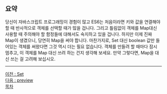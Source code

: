 ## 요약
당신이 자바스크립트 프로그래밍이 경험이 많고 ES6는 처음이라면 키와 값을 연결해야 할 때 반사적으로 객체를 선택할 때가 많을 겁니다. 그리고 틀림없이 객체를 Map대신 사용할 때 주의해야 할 함정들에 대해서도 숙지하고 있을 겁니다. 하지만 이제 진짜 Map이 생겼으니, 당연히 Map을 써야 합니다. 마찬가지로, Set 대신 boolean 값만 들어있는 객체를 써왔다면 그것 역시 더는 필요 없습니다. 객체를 만들려 할 때마다 잠시 멈추고, 이 객체를 Map 대신 쓰려 하는 건지 생각해 보세요. 만약 그렇다면, Map을 대신 쓰는 걸 고려해 보십시오.

***
[이전 : Set](10.4.md) <br/>
[다음 : preview](../CHAPTER_11/preview.md) <br/>
[목차](../progressCheck.md)